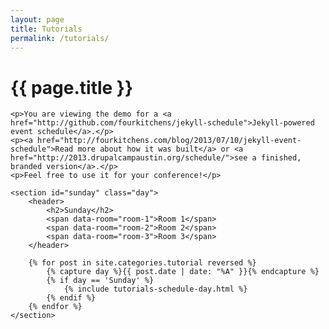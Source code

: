 ```yaml
---
layout: page
title: Tutorials
permalink: /tutorials/
---
```


<div class="schedule">
    <h1 class="title">{{ page.title }}</h1>

    <p>You are viewing the demo for a <a href="http://github.com/fourkitchens/jekyll-schedule">Jekyll-powered event schedule</a>.</p>
    <p><a href="http://fourkitchens.com/blog/2013/07/10/jekyll-event-schedule">Read more about how it was built</a> or <a href="http://2013.drupalcampaustin.org/schedule/">see a finished, branded version</a>.</p>
    <p>Feel free to use it for your conference!</p>

    <section id="sunday" class="day">
        <header>
            <h2>Sunday</h2>
            <span data-room="room-1">Room 1</span>
            <span data-room="room-2">Room 2</span>
            <span data-room="room-3">Room 3</span>
        </header>

        {% for post in site.categories.tutorial reversed %}
            {% capture day %}{{ post.date | date: "%A" }}{% endcapture %}
            {% if day == 'Sunday' %}
                {% include tutorials-schedule-day.html %}
            {% endif %}
        {% endfor %}
    </section>
</div>
<!-- .schedule -->
